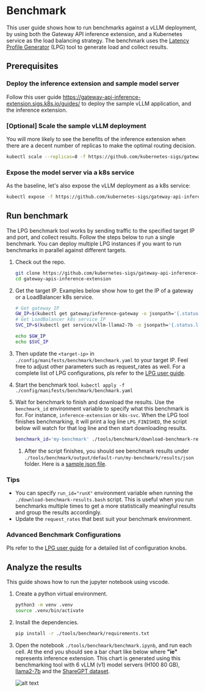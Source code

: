 # Benchmark

This user guide shows how to run benchmarks against a vLLM deployment, by using both the Gateway API
inference extension, and a Kubernetes service as the load balancing strategy. The
benchmark uses the [Latency Profile Generator](https://github.com/AI-Hypercomputer/inference-benchmark) (LPG)
tool to generate load and collect results.

## Prerequisites

### Deploy the inference extension and sample model server

Follow this user guide https://gateway-api-inference-extension.sigs.k8s.io/guides/ to deploy the
sample vLLM application, and the inference extension.

### [Optional] Scale the sample vLLM deployment

You will more likely to see the benefits of the inference extension when there are a decent number of replicas to make the optimal routing decision. 

```bash
kubectl scale --replicas=8 -f https://github.com/kubernetes-sigs/gateway-api-inference-extension/raw/main/config/manifests/vllm/gpu-deployment.yaml
```

### Expose the model server via a k8s service

As the baseline, let's also expose the vLLM deployment as a k8s service:

```bash
kubectl expose -f https://github.com/kubernetes-sigs/gateway-api-inference-extension/raw/main/config/manifests/vllm/gpu-deployment.yaml --port=8081 --target-port=8000 --type=LoadBalancer
```

## Run benchmark

The LPG benchmark tool works by sending traffic to the specified target IP and port, and collect results. Follow the steps below to run a single benchmark. You can deploy multiple LPG instances if you want to run benchmarks in parallel against different targets.

1. Check out the repo.
    
    ```bash
    git clone https://github.com/kubernetes-sigs/gateway-api-inference-extension
    cd gateway-apis-inference-extension
    ```

1. Get the target IP. Examples below show how to get the IP of a gateway or a LoadBalancer k8s service.

    ```bash
    # Get gateway IP
    GW_IP=$(kubectl get gateway/inference-gateway -o jsonpath='{.status.addresses[0].value}')
    # Get LoadBalancer k8s service IP
    SVC_IP=$(kubectl get service/vllm-llama2-7b -o jsonpath='{.status.loadBalancer.ingress[0].ip}')

    echo $GW_IP
    echo $SVC_IP
    ```

1. Then update the `<target-ip>` in `./config/manifests/benchmark/benchmark.yaml` to your target IP. Feel free to adjust other parameters such as request_rates as well. For a complete list of LPG configurations, pls refer to the [LPG user guide](https://github.com/AI-Hypercomputer/inference-benchmark?tab=readme-ov-file#configuring-the-benchmark).

1. Start the benchmark tool. `kubectl apply -f ./config/manifests/benchmark/benchmark.yaml`

1. Wait for benchmark to finish and download the results. Use the `benchmark_id` environment variable
to specify what this benchmark is for. For instance, `inference-extension` or `k8s-svc`. When the LPG tool finishes benchmarking, it will print a log line `LPG_FINISHED`,
the script below will watch for that log line and then start downloading results.

    ```bash
    benchmark_id='my-benchmark' ./tools/benchmark/download-benchmark-results.bash
    ```
    1. After the script finishes, you should see benchmark results under `./tools/benchmark/output/default-run/my-benchmark/results/json` folder. Here is a [sample json file](./sample.json).

### Tips

* You can specify `run_id="runX"` environment variable when running the `./download-benchmark-results.bash` script.
This is useful when you run benchmarks multiple times to get a more statistically meaningful results and group the results accordingly.
* Update the `request_rates` that best suit your benchmark environment.

### Advanced Benchmark Configurations

Pls refer to the [LPG user guide](https://github.com/AI-Hypercomputer/inference-benchmark?tab=readme-ov-file#configuring-the-benchmark) for a detailed list of configuration knobs.

## Analyze the results

This guide shows how to run the jupyter notebook using vscode.

1. Create a python virtual environment.

    ```bash
    python3 -m venv .venv
    source .venv/bin/activate
    ```

1. Install the dependencies.

    ```bash
    pip install -r ./tools/benchmark/requirements.txt
    ```

1. Open the notebook `./tools/benchmark/benchmark.ipynb`, and run each cell. At the end you should
    see a bar chart like below where **"ie"** represents inference extension. This chart is generated using this benchmarking tool with 6 vLLM (v1) model servers (H100 80 GB), [llama2-7b](https://huggingface.co/meta-llama/Llama-2-7b-chat-hf/tree/main) and the [ShareGPT dataset](https://huggingface.co/datasets/anon8231489123/ShareGPT_Vicuna_unfiltered/resolve/main/ShareGPT_V3_unfiltered_cleaned_split.json).
    
    ![alt text](example-bar-chart.png)